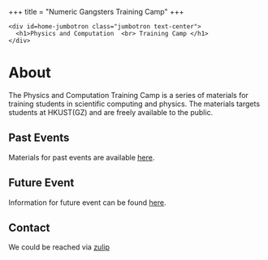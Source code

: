 +++
title = "Numeric Gangsters Training Camp"
+++

~~~
<div id=home-jumbotron class="jumbotron text-center">
  <h1>Physics and Computation  <br> Training Camp </h1>
</div>
~~~

# About 

The Physics and Computation Training Camp is a series of materials for training students in scientific computing and physics. The materials targets students at HKUST(GZ) and are freely available to the public. 


## Past Events

Materials for past events are available [here](/PastEvents/).


## Future Event

Information for future event can be found [here](/NextEvent/).

## Contact

We could be reached via [zulip](https://zulip.hkust-gz.edu.cn)

